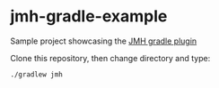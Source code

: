 jmh-gradle-example
==================

Sample project showcasing the [JMH gradle plugin](https://github.com/melix/jmh-gradle-plugin)

Clone this repository, then change directory and type:

```./gradlew jmh```

